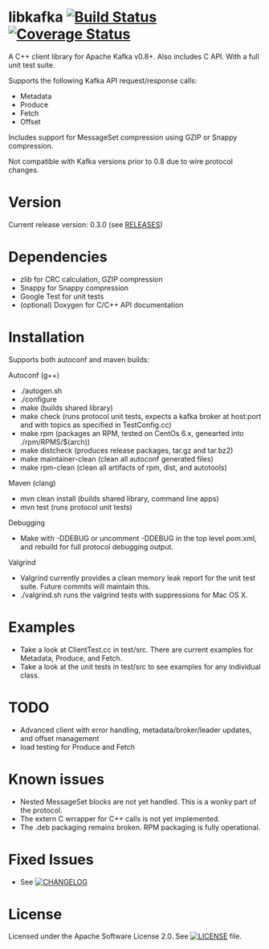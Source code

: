 libkafka 
[![Build Status](https://travis-ci.org/adobe-research/libkafka.png)](https://travis-ci.org/adobe-research/libkafka)
[![Coverage Status](https://coveralls.io/repos/adobe-research/libkafka/badge.png)](https://coveralls.io/r/adobe-research/libkafka)
========

A C++ client library for Apache Kafka v0.8+. Also includes C API. With a full unit test suite.

Supports the following Kafka API request/response calls:

* Metadata
* Produce
* Fetch
* Offset

Includes support for MessageSet compression using GZIP or Snappy compression.

Not compatible with Kafka versions prior to 0.8 due to wire protocol changes.

Version
=======
Current release version: 0.3.0 (see <a href="https://github.com/adobe-research/libkafka/releases">RELEASES</a>)


Dependencies
============

* zlib for CRC calculation, GZIP compression
* Snappy for Snappy compression
* Google Test for unit tests
* (optional) Doxygen for C/C++ API documentation

Installation
============

Supports both autoconf and maven builds:

Autoconf (g++)
* ./autogen.sh
* ./configure 
* make (builds shared library)
* make check (runs protocol unit tests, expects a kafka broker at host:port and with topics as specified in TestConfig.cc)
* make rpm (packages an RPM, tested on CentOs 6.x, genearted into ./rpm/RPMS/$(arch))
* make distcheck (produces release packages, tar.gz and tar.bz2)
* make maintainer-clean (clean all autoconf generated files)
* make rpm-clean (clean all artifacts of rpm, dist, and autotools)

Maven (clang)
* mvn clean install (builds shared library, command line apps)
* mvn test (runs protocol unit tests)

Debugging
* Make with -DDEBUG or uncomment -DDEBUG in the top level pom.xml, and rebuild for full protocol debugging output.

Valgrind
* Valgrind currently provides a clean memory leak report for the unit test suite. Future commits will maintain this.
* ./valgrind.sh runs the valgrind tests with suppressions for Mac OS X.

Examples
========

* Take a look at ClientTest.cc in test/src. There are current examples for Metadata, Produce, and Fetch.
* Take a look at the unit tests in test/src to see examples for any individual class.

TODO
====
* Advanced client with error handling, metadata/broker/leader updates, and offset management
* load testing for Produce and Fetch

Known issues
=============
* Nested MessageSet blocks are not yet handled. This is a wonky part of the protocol.
* The extern C wrrapper for C++ calls is not yet implemented.
* The .deb packaging remains broken. RPM packaging is fully operational.

Fixed Issues
============
* See [![CHANGELOG](CHANGELOG)](CHANGELOG)

License
============
Licensed under the Apache Software License 2.0. See [![LICENSE](LICENSE)](LICENSE) file.
